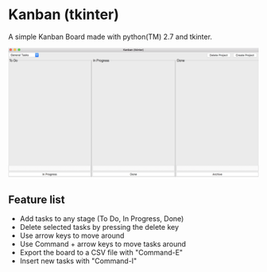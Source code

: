 # Kanban (tkinter)

A simple Kanban Board made with python(TM) 2.7 and tkinter.

![img](doc/kanban_screenshot.png)
<!-- ![img](doc/kanban_screenshot_dark.png) -->

## Feature list

+ Add tasks to any stage (To Do, In Progress, Done)
+ Delete selected tasks by pressing the delete key
+ Use arrow keys to move around
+ Use Command + arrow keys to move tasks around
+ Export the board to a CSV file with "Command-E"
+ Insert new tasks with "Command-I"
